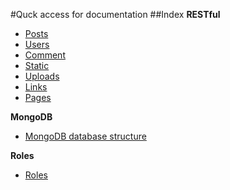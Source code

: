 #Quck access for documentation
##Index
**RESTful**
* [Posts](restful/posts.md)
* [Users](restful/users.md)
* [Comment](restful/comments.md)
* [Static](restful/comments.md)
* [Uploads](restful/uploads.md)
* [Links](restful/links.md)
* [Pages](restful/pages.md)

**MongoDB**
* [MongoDB database structure](db/mongodb_spec.md)

**Roles**
* [Roles](roles.md)
